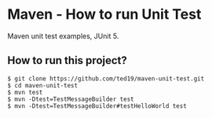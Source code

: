 # Maven - How to run Unit Test
Maven unit test examples, JUnit 5.

## How to run this project?
```
$ git clone https://github.com/ted19/maven-unit-test.git
$ cd maven-unit-test
$ mvn test
$ mvn -Dtest=TestMessageBuilder test
$ mvn -Dtest=TestMessageBuilder#testHelloWorld test
```